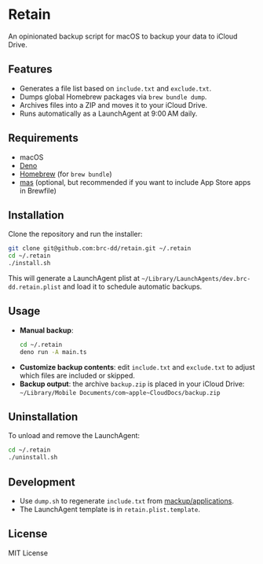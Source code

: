 # Retain

An opinionated backup script for macOS to backup your data to iCloud Drive.

## Features

- Generates a file list based on `include.txt` and `exclude.txt`.
- Dumps global Homebrew packages via `brew bundle dump`.
- Archives files into a ZIP and moves it to your iCloud Drive.
- Runs automatically as a LaunchAgent at 9:00 AM daily.

## Requirements

- macOS
- [Deno](https://deno.land/)
- [Homebrew](https://brew.sh/) (for `brew bundle`)
- [mas](https://github.com/mas-cli/mas) (optional, but recommended if you want to include App Store apps in Brewfile)

## Installation

Clone the repository and run the installer:

```bash
git clone git@github.com:brc-dd/retain.git ~/.retain
cd ~/.retain
./install.sh
```

This will generate a LaunchAgent plist at `~/Library/LaunchAgents/dev.brc-dd.retain.plist` and load it to schedule automatic backups.

## Usage

- **Manual backup**:
  ```sh
  cd ~/.retain
  deno run -A main.ts
  ```
- **Customize backup contents**: edit `include.txt` and `exclude.txt` to adjust which files are included or skipped.
- **Backup output**: the archive `backup.zip` is placed in your iCloud Drive:
  `~/Library/Mobile Documents/com~apple~CloudDocs/backup.zip`

## Uninstallation

To unload and remove the LaunchAgent:

```bash
cd ~/.retain
./uninstall.sh
```

## Development

- Use `dump.sh` to regenerate `include.txt` from [mackup/applications](https://github.com/lra/mackup/tree/master/mackup/applications).
- The LaunchAgent template is in `retain.plist.template`.

## License

MIT License
